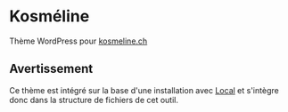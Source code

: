 # Kosméline

Thème WordPress pour [kosmeline.ch](https://kosmeline.ch)

## Avertissement

Ce thème est intégré sur la base d'une installation avec [Local](https://localwp.com/) et s'intègre donc dans la structure de fichiers de cet outil.